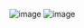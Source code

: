 ![image](https://github.com/immotals/high/assets/39756917/833cc8c1-c06c-4e1b-b1ee-ba963806f928)
![image](https://github.com/immotals/high/assets/39756917/5d414a38-daa8-4f54-999a-955ab3ca9f66)
